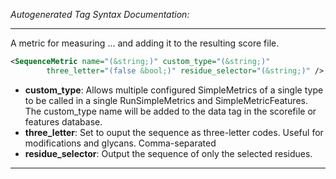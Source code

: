 <!-- THIS IS AN AUTOGENERATED FILE: Don't edit it directly, instead change the schema definition in the code itself. -->

_Autogenerated Tag Syntax Documentation:_

---
A metric for measuring ... and adding it to the resulting score file.

```xml
<SequenceMetric name="(&string;)" custom_type="(&string;)"
        three_letter="(false &bool;)" residue_selector="(&string;)" />
```

-   **custom_type**: Allows multiple configured SimpleMetrics of a single type to be called in a single RunSimpleMetrics and SimpleMetricFeatures. 
 The custom_type name will be added to the data tag in the scorefile or features database.
-   **three_letter**: Set to ouput the sequence as three-letter codes. Useful for modifications and glycans.  Comma-separated
-   **residue_selector**: Output the sequence of only the selected residues.

---
